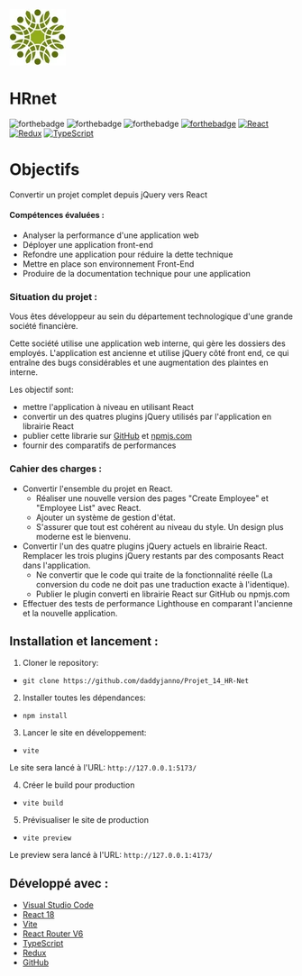 ![HRnet](/HR_Net/src/assets/Logo.webp)

# HRnet

![forthebadge](https://forthebadge.com/images/badges/uses-html.svg)
![forthebadge](https://forthebadge.com/images/badges/uses-css.svg)
![forthebadge](https://forthebadge.com/images/badges/uses-js.svg)
[![forthebadge](https://forthebadge.com/images/badges/uses-git.svg)](https://github.com/ArthurBlanc)
[![React](https://img.shields.io/badge/react-20232a?style=for-the-badge&logo=react&logocolor=61dafb)](https://reactjs.org/)
[![Redux](https://img.shields.io/badge/Redux-593D88?style=for-the-badge&logo=redux&logoColor=white)](https://redux.js.org/)
[![TypeScript](https://img.shields.io/badge/TypeScript-593D88?style=for-the-badge&logo=typescript&logoColor=white)](https://www.typescriptlang.org/)

# Objectifs

Convertir un projet complet depuis jQuery vers React

#### Compétences évaluées :

-   Analyser la performance d'une application web
-   Déployer une application front-end
-   Refondre une application pour réduire la dette technique
-   Mettre en place son environnement Front-End
-   Produire de la documentation technique pour une application

### Situation du projet :

Vous êtes développeur au sein du département technologique d'une grande société financière.

Cette société utilise une application web interne, qui gère les dossiers des employés. L'application est ancienne et utilise jQuery côté front end, ce qui entraîne des bugs considérables et une augmentation des plaintes en interne.

Les objectif sont:

-   mettre l'application à niveau en utilisant React
-   convertir un des quatres plugins jQuery utilisés par l'application en librairie React
-   publier cette librarie sur [GitHub](https://github.com/daddyjanno/simple-table-comp) et [npmjs.com](https://www.npmjs.com/package/@daddyjanno/simple-table-comp)
-   fournir des comparatifs de performances

### Cahier des charges :

-   Convertir l'ensemble du projet en React.
    -   Réaliser une nouvelle version des pages "Create Employee" et "Employee List" avec React.
    -   Ajouter un système de gestion d'état.
    -   S'assurer que tout est cohérent au niveau du style. Un design plus moderne est le bienvenu.
-   Convertir l'un des quatre plugins jQuery actuels en librairie React. Remplacer les trois plugins jQuery restants par des composants React dans l'application.
    -   Ne convertir que le code qui traite de la fonctionnalité réelle (La conversion du code ne doit pas une traduction exacte à l'identique).
    -   Publier le plugin converti en librairie React sur GitHub ou npmjs.com
-   Effectuer des tests de performance Lighthouse en comparant l'ancienne et la nouvelle application.

## Installation et lancement :

1. Cloner le repository:

-   `git clone https://github.com/daddyjanno/Projet_14_HR-Net`

2. Installer toutes les dépendances:

-   `npm install`

3. Lancer le site en développement:

-   `vite`

Le site sera lancé à l'URL:
`http://127.0.0.1:5173/`

4. Créer le build pour production

- `vite build`

5. Prévisualiser le site de production

- `vite preview`

Le preview sera lancé à l'URL:
`http://127.0.0.1:4173/`


## Développé avec :

-   [Visual Studio Code](https://code.visualstudio.com/)
-   [React 18](https://fr.reactjs.org/)
-   [Vite](https://vitejs.dev/guide/)
-   [React Router V6](https://reactrouter.com/)
-   [TypeScript](https://www.typescriptlang.org/)
-   [Redux](https://redux.js.org/)
-   [GitHub](https://github.com/)
